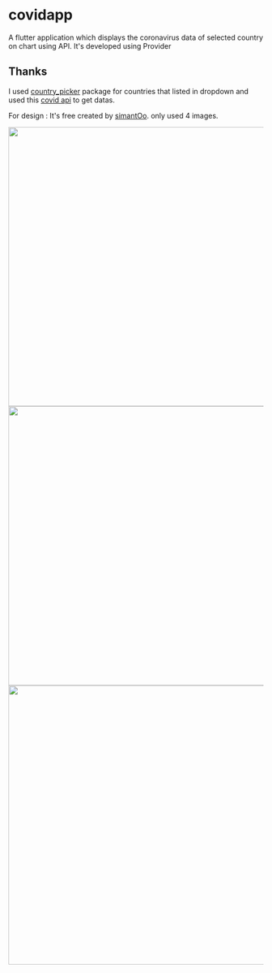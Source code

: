 # covidapp


A flutter application which displays the coronavirus data of selected country on chart using API. It's developed using Provider



## Thanks

I used [country_picker](https://pub.dev/packages/country_picker) package for countries that listed in dropdown and used this [covid api](https://github.com/javieraviles/covidAPI) to get datas.

For design : It's free created by [simantOo](https://dribbble.com/shots/11015463-Covid-19-App-Free).  only used 4 images.

 
<img src="https://user-images.githubusercontent.com/22919680/185630231-20f53b7f-bd8c-4d5f-bb35-f6bbc602c975.png"  height="550">
<img src="https://user-images.githubusercontent.com/22919680/185630277-7dcce9b6-bdef-4a24-b1da-1c7e7a8a83e9.png"  height="550">
<img src="https://user-images.githubusercontent.com/22919680/185630311-bc5292d7-da5f-43a2-af33-d277fffd8cef.png"  height="550">






          

